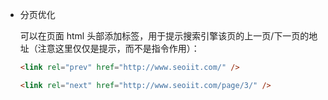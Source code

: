 - 分页优化

  可以在页面 html 头部添加<link>标签，用于提示搜索引擎该页的上一页/下一页的地址（注意这里仅仅是提示，而不是指令作用）：

  ```html
  <link rel="prev" href="http://www.seoiit.com/" />

  <link rel="next" href="http://www.seoiit.com/page/3/" />
  ```
